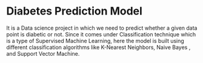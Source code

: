 # Diabetes Prediction Model


It is a Data science project in which we need to predict whether a given data point is diabetic or not. Since it comes under Classification technique which is a type of Supervised Machine Learning, here the model is built using different classification algorithms like K-Nearest Neighbors, Naive Bayes , and Support Vector Machine.
